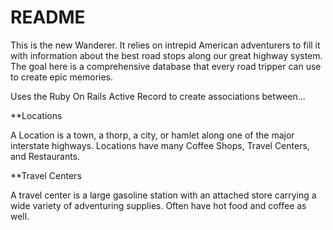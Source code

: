 # README

This is the new Wanderer.  It relies on intrepid American adventurers to fill it with information about the best road stops along our great highway system.  The goal here is a comprehensive database that every road tripper can use to create epic memories.

Uses the Ruby On Rails Active Record to create associations between...

**Locations

A Location is a town, a thorp, a city, or hamlet along one of the major interstate highways.  Locations have many Coffee Shops, Travel Centers, and Restaurants.

**Travel Centers

A travel center is a large gasoline station with an attached store carrying a wide variety of adventuring supplies.  Often have hot food and coffee as well.
